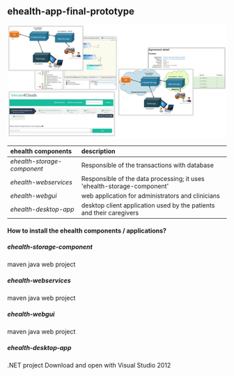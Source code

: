 ## ehealth-app-final-prototype

![alt tag](https://github.com/modaclouds-atos/ehealth-app-final-prototype/blob/master/readme/modaclouds.png?raw=true)

| ehealth components  | description  |
| :------------ |:---------------|
| *ehealth-storage-component*      | Responsible of the transactions with database |
| *ehealth-webservices*      | Responsible of the data processing; it uses 'ehealth-storage-component'     |
| *ehealth-webgui* | web application for administrators and clinicians  |
| *ehealth-desktop-app* | desktop client application used by the patients and their caregivers |

#### How to install the ehealth components / applications?
##### ehealth-storage-component 
maven java web project

##### ehealth-webservices
maven java web project

##### ehealth-webgui
maven java web project

##### ehealth-desktop-app
.NET project
Download and open with Visual Studio 2012
